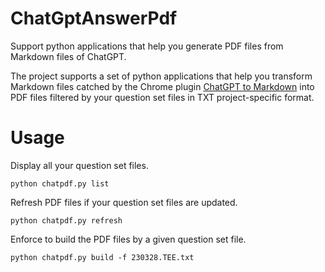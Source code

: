 # ChatGptAnswerPdf
Support python applications that help you generate PDF files from Markdown files of ChatGPT.

The project supports a set of python applications that help you transform Markdown files catched by the Chrome plugin [ChatGPT to Markdown](https://chatopenai.pro/chatgpt-to-markdown/) into PDF files filtered by your question set files in TXT project-specific format.

# Usage

Display all your question set files.
```
python chatpdf.py list  
```

Refresh PDF files if your question set files are updated.
```
python chatpdf.py refresh
```

Enforce to build the PDF files by a given question set file.
```
python chatpdf.py build -f 230328.TEE.txt
```

